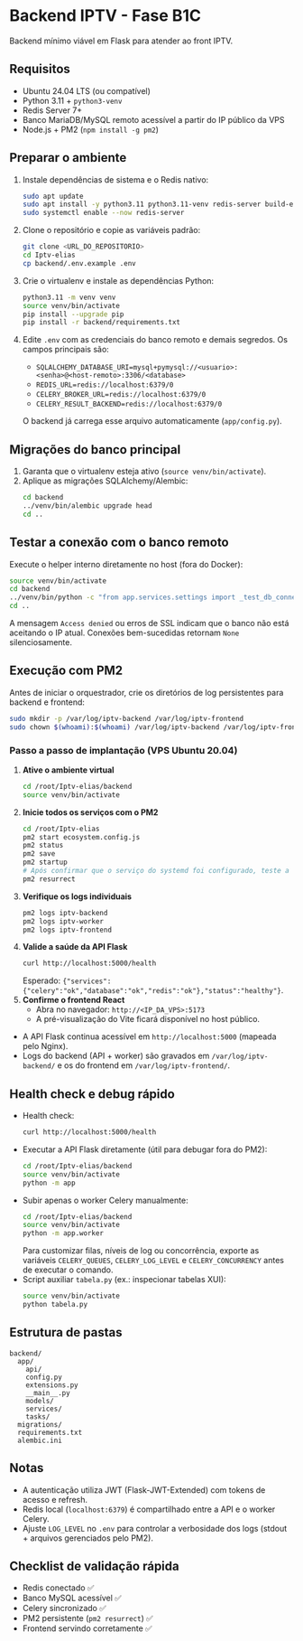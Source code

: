 # Backend IPTV - Fase B1C

Backend mínimo viável em Flask para atender ao front IPTV.

## Requisitos

- Ubuntu 24.04 LTS (ou compatível)
- Python 3.11 + `python3-venv`
- Redis Server 7+
- Banco MariaDB/MySQL remoto acessível a partir do IP público da VPS
- Node.js + PM2 (`npm install -g pm2`)

## Preparar o ambiente

1. Instale dependências de sistema e o Redis nativo:
   ```bash
   sudo apt update
   sudo apt install -y python3.11 python3.11-venv redis-server build-essential libffi-dev
   sudo systemctl enable --now redis-server
   ```
2. Clone o repositório e copie as variáveis padrão:
   ```bash
   git clone <URL_DO_REPOSITORIO>
   cd Iptv-elias
   cp backend/.env.example .env
   ```
3. Crie o virtualenv e instale as dependências Python:
   ```bash
   python3.11 -m venv venv
   source venv/bin/activate
   pip install --upgrade pip
   pip install -r backend/requirements.txt
   ```
4. Edite `.env` com as credenciais do banco remoto e demais segredos. Os campos principais são:
   - `SQLALCHEMY_DATABASE_URI=mysql+pymysql://<usuario>:<senha>@<host-remoto>:3306/<database>`
   - `REDIS_URL=redis://localhost:6379/0`
   - `CELERY_BROKER_URL=redis://localhost:6379/0`
   - `CELERY_RESULT_BACKEND=redis://localhost:6379/0`

   O backend já carrega esse arquivo automaticamente (`app/config.py`).

## Migrações do banco principal

1. Garanta que o virtualenv esteja ativo (`source venv/bin/activate`).
2. Aplique as migrações SQLAlchemy/Alembic:
   ```bash
   cd backend
   ../venv/bin/alembic upgrade head
   cd ..
   ```

## Testar a conexão com o banco remoto

Execute o helper interno diretamente no host (fora do Docker):
```bash
source venv/bin/activate
cd backend
../venv/bin/python -c "from app.services.settings import _test_db_connection; _test_db_connection('<host-remoto>', 3306, '<usuario>', '<senha>', '<database>')"
cd ..
```

A mensagem `Access denied` ou erros de SSL indicam que o banco não está aceitando o IP atual. Conexões bem-sucedidas retornam `None` silenciosamente.

## Execução com PM2

Antes de iniciar o orquestrador, crie os diretórios de log persistentes para backend e frontend:

```bash
sudo mkdir -p /var/log/iptv-backend /var/log/iptv-frontend
sudo chown $(whoami):$(whoami) /var/log/iptv-backend /var/log/iptv-frontend
```

### Passo a passo de implantação (VPS Ubuntu 20.04)

1. **Ative o ambiente virtual**
   ```bash
   cd /root/Iptv-elias/backend
   source venv/bin/activate
   ```
2. **Inicie todos os serviços com o PM2**
   ```bash
   cd /root/Iptv-elias
   pm2 start ecosystem.config.js
   pm2 status
   pm2 save
   pm2 startup
   # Após confirmar que o serviço do systemd foi configurado, teste a restauração:
   pm2 resurrect
   ```
3. **Verifique os logs individuais**
   ```bash
   pm2 logs iptv-backend
   pm2 logs iptv-worker
   pm2 logs iptv-frontend
   ```
4. **Valide a saúde da API Flask**
   ```bash
   curl http://localhost:5000/health
   ```
   Esperado: `{"services":{"celery":"ok","database":"ok","redis":"ok"},"status":"healthy"}`.
5. **Confirme o frontend React**
   - Abra no navegador: `http://<IP_DA_VPS>:5173`
   - A pré-visualização do Vite ficará disponível no host público.

- A API Flask continua acessível em `http://localhost:5000` (mapeada pelo Nginx).
- Logs do backend (API + worker) são gravados em `/var/log/iptv-backend/` e os do frontend em `/var/log/iptv-frontend/`.

## Health check e debug rápido

- Health check:
  ```bash
  curl http://localhost:5000/health
  ```
- Executar a API Flask diretamente (útil para debugar fora do PM2):
  ```bash
  cd /root/Iptv-elias/backend
  source venv/bin/activate
  python -m app
  ```
- Subir apenas o worker Celery manualmente:
  ```bash
  cd /root/Iptv-elias/backend
  source venv/bin/activate
  python -m app.worker
  ```
  Para customizar filas, níveis de log ou concorrência, exporte as variáveis
  `CELERY_QUEUES`, `CELERY_LOG_LEVEL` e `CELERY_CONCURRENCY` antes de executar o comando.
- Script auxiliar `tabela.py` (ex.: inspecionar tabelas XUI):
  ```bash
  source venv/bin/activate
  python tabela.py
  ```

## Estrutura de pastas

```
backend/
  app/
    api/
    config.py
    extensions.py
    __main__.py
    models/
    services/
    tasks/
  migrations/
  requirements.txt
  alembic.ini
```

## Notas

- A autenticação utiliza JWT (Flask-JWT-Extended) com tokens de acesso e refresh.
- Redis local (`localhost:6379`) é compartilhado entre a API e o worker Celery.
- Ajuste `LOG_LEVEL` no `.env` para controlar a verbosidade dos logs (stdout + arquivos gerenciados pelo PM2).

## Checklist de validação rápida

- Redis conectado ✅
- Banco MySQL acessível ✅
- Celery sincronizado ✅
- PM2 persistente (`pm2 resurrect`) ✅
- Frontend servindo corretamente ✅
